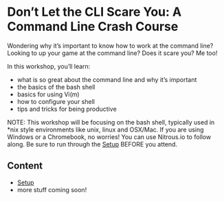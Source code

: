 # Don’t Let the CLI Scare You: A Command Line Crash Course

Wondering why it’s important to know how to work at the command line? Looking to up your game at the command line? Does it scare you? Me too!

In this workshop, you’ll learn:

- what is so great about the command line and why it’s important
- the basics of the bash shell
- basics for using Vi(m)
- how to configure your shell
- tips and tricks for being productive

NOTE: This workshop will be focusing on the bash shell, typically used in *nix style environments like unix, linux and OSX/Mac. If you are using Windows or a Chromebook, no worries! You can use Nitrous.io to follow along. Be sure to run through the [Setup](setup.md) BEFORE you attend.

## Content

- [Setup](setup.md)
- more stuff coming soon!